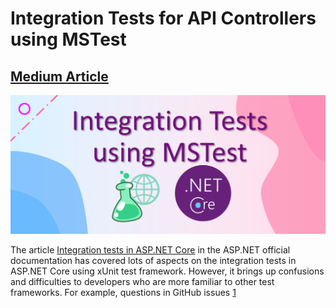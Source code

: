 # Integration Tests for API Controllers using MSTest

## [Medium Article](https://codeburst.io/integration-tests-for-asp-net-core-web-apis-using-mstest-f4e222a3bc8a)

![integration-tests](./integration-tests.png)

The article [Integration tests in ASP.NET Core](https://docs.microsoft.com/en-us/aspnet/core/test/integration-tests) in the ASP.NET official documentation has covered lots of aspects on the integration tests in ASP.NET Core using xUnit test framework. However, it brings up confusions and difficulties to developers who are more familiar to other test frameworks. For example, questions in GitHub issues [1](https://github.com/dotnet/AspNetCore.Docs/issues/7749)
